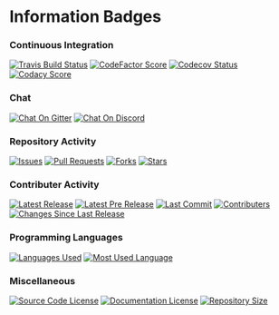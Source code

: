 # Information Badges

### Continuous Integration

[![Travis Build Status](https://img.shields.io/travis/Richienb/ROS-Code.svg?longCache=true&style=for-the-badge&logo=travis&label=Travis%20Build)](https://travis-ci.org/Richienb/ROS-Code)
[![CodeFactor Score](https://www.codefactor.io/repository/github/richienb/ros-code/badge?longCache=true&style=for-the-badge)](https://www.codefactor.io/repository/github/richienb/ros-code)
[![Codecov Status](https://img.shields.io/codecov/c/github/Richienb/ROS-Code.svg?longCache=true&style=for-the-badge&label=Code%20Coverage)](https://codecov.io/gh/Richienb/ROS-Code) 
[![Codacy Score](https://img.shields.io/codacy/grade/89a04d97a3b348869c1d2eb3768bfc35.svg?longCache=true&style=for-the-badge&label=Codacy%20Score)](https://app.codacy.com/project/Richienb/ROS-Code/dashboard)

### Chat

[![Chat On Gitter](https://img.shields.io/gitter/room/Richienb/ROS-Code.svg?longCache=true&style=for-the-badge&logo=gitter-white&label=Gitter%20Members%20Online)](https://gitter.im/ROS-Code)
[![Chat On Discord](https://img.shields.io/discord/461977906156142601.svg?longCache=true&style=for-the-badge&logo=discord&label=Discord%20Members%20Online)](https://discordapp.com/invite/KevXkP7)

### Repository Activity

[![Issues](https://img.shields.io/github/issues/Richienb/ROS-Code.svg?longCache=true&style=for-the-badge&logo=github&label=GitHub%20Issues)](https://github.com/Richienb/ROS-Code/issues)
[![Pull Requests](https://img.shields.io/github/issues-pr/Richienb/ROS-Code.svg?longCache=true&style=for-the-badge&logo=github&label=GitHub%20Pull%20Requests)](https://github.com/Richienb/ROS-Code/pulls)
[![Forks](https://img.shields.io/github/forks/Richienb/ROS-Code.svg?longCache=true&style=for-the-badge&logo=github&label=GitHub%20Forks)](https://github.com/Richienb/ROS-Code/network)
[![Stars](https://img.shields.io/github/stars/Richienb/ROS-Code.svg?longCache=true&style=for-the-badge&logo=github&label=GitHub%20Stars)](https://github.com/Richienb/ROS-Code/stargazers)

### Contributer Activity

[![Latest Release](https://img.shields.io/github/release/Richienb/ROS-Code.svg?longCache=true&style=for-the-badge&logo=github&label=Latest%20Release)](https://github.com/Richienb/ROS-Code/releases)
[![Latest Pre Release](https://img.shields.io/github/release/Richienb/ROS-Code/all.svg?longCache=true&style=for-the-badge&logo=github&label=Latest%20Pre%20Release)](https://github.com/Richienb/ROS-Code/releases)
[![Last Commit](https://img.shields.io/github/last-commit/Richienb/ROS-Code.svg?longCache=true&style=for-the-badge&logo=github&label=Most%20Recent%20Change)](https://github.com/Richienb/ROS-Code/commits/master)
[![Contributers](https://img.shields.io/github/contributors/Richienb/ROS-Code.svg?longCache=true&style=for-the-badge&logo=github&label=GitHub%20Contributers)](https://github.com/Richienb/ROS-Code/graphs/contributors)
[![Changes Since Last Release](https://img.shields.io/github/commits-since/Richienb/ROS-Code/latest.svg?longCache=true&style=for-the-badge&logo=github&label=Changes%20Since%20Last%20Release)](https://github.com/Richienb/ROS-Code/commits/master)

### Programming Languages

[![Languages Used](https://img.shields.io/github/languages/count/Richienb/ROS-Code.svg?longCache=true&style=for-the-badge&label=Languages%20Used)](https://github.com/Richienb/ROS-Code/search?l=Python)
[![Most Used Language](https://img.shields.io/github/languages/top/Richienb/ROS-Code.svg?longCache=true&style=for-the-badge)](https://github.com/Richienb/ROS-Code/search?l=Python)

### Miscellaneous

[![Source Code License](https://img.shields.io/github/license/Richienb/ROS-Code.svg?longCache=true&style=for-the-badge&label=Source%20Code%20License)](https://github.com/Richienb/ROS-Code/blob/master/LICENSE.md)
[![Documentation License](https://img.shields.io/badge/Documentation%20License-CC%20BY%203.0-lightgrey.svg?longCache=true&style=for-the-badge)](https://github.com/Richienb/ROS-Code/blob/master/docs/LICENSE.md)
[![Repository Size](https://img.shields.io/github/repo-size/Richienb/ROS-Code.svg?longCache=true&style=for-the-badge&logo=github&label=Repository%20Size)](https://github.com/Richienb/ROS-Code)
